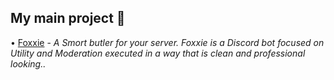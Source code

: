 ## My main project 🦊

• [Foxxie](https://github.com/Ruffpuff1/Foxxie) - *A Smort butler for your server.*
*Foxxie is a Discord bot focused on Utility and Moderation executed in a way that is clean and professional looking..*
